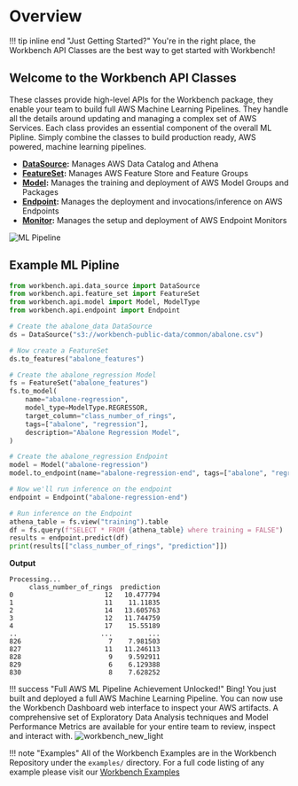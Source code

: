 # Overview
!!! tip inline end "Just Getting Started?"
    You're in the right place, the Workbench API Classes are the best way to get started with Workbench!

## Welcome to the Workbench API Classes

These classes provide high-level APIs for the Workbench package, they enable your team to build full AWS Machine Learning Pipelines. They handle all the details around updating and managing a complex set of AWS Services. Each class provides an essential component of the overall ML Pipline. Simply combine the classes to build production ready, AWS powered, machine learning pipelines. 

- **[DataSource](data_source.md):** Manages AWS Data Catalog and Athena
- **[FeatureSet](feature_set.md):** Manages AWS Feature Store and Feature Groups
- **[Model](model.md):** Manages the training and deployment of AWS Model Groups and Packages
- **[Endpoint](endpoint.md):** Manages the deployment and invocations/inference on AWS Endpoints
- **[Monitor](monitor.md):** Manages the setup and deployment of AWS Endpoint Monitors

![ML Pipeline](../images/workbench_concepts.png)

## Example ML Pipline

```py title="full_ml_pipeline.py"
from workbench.api.data_source import DataSource
from workbench.api.feature_set import FeatureSet
from workbench.api.model import Model, ModelType
from workbench.api.endpoint import Endpoint

# Create the abalone_data DataSource
ds = DataSource("s3://workbench-public-data/common/abalone.csv")

# Now create a FeatureSet
ds.to_features("abalone_features")

# Create the abalone_regression Model
fs = FeatureSet("abalone_features")
fs.to_model(
    name="abalone-regression",
    model_type=ModelType.REGRESSOR,
    target_column="class_number_of_rings",
    tags=["abalone", "regression"],
    description="Abalone Regression Model",
)

# Create the abalone_regression Endpoint
model = Model("abalone-regression")
model.to_endpoint(name="abalone-regression-end", tags=["abalone", "regression"])

# Now we'll run inference on the endpoint
endpoint = Endpoint("abalone-regression-end")

# Run inference on the Endpoint
athena_table = fs.view("training").table
df = fs.query(f"SELECT * FROM {athena_table} where training = FALSE")
results = endpoint.predict(df)
print(results[["class_number_of_rings", "prediction"]])
```

**Output**

```
Processing...
     class_number_of_rings  prediction
0                       12   10.477794
1                       11    11.11835
2                       14   13.605763
3                       12   11.744759
4                       17    15.55189
..                     ...         ...
826                      7    7.981503
827                     11   11.246113
828                      9    9.592911
829                      6    6.129388
830                      8    7.628252
```

!!! success "Full AWS ML Pipeline Achievement Unlocked!"
    Bing! You just built and deployed a full AWS Machine Learning Pipeline. You can now use the Workbench Dashboard web interface to inspect your AWS artifacts. A comprehensive set of Exploratory Data Analysis techniques and Model Performance Metrics are available for your entire team to review, inspect and interact with.
<img alt="workbench_new_light" src="https://github.com/SuperCowPowers/workbench/assets/4806709/ed2ed1bd-e2d8-49a1-b350-b2e19e2b7832">

!!! note "Examples"
    All of the Workbench Examples are in the Workbench Repository under the `examples/` directory. For a full code listing of any example please visit our [Workbench Examples](https://github.com/SuperCowPowers/workbench/blob/main/examples)
